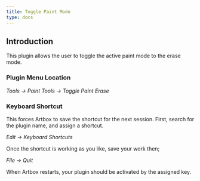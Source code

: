 ```yaml
---
title: Toggle Paint Mode
type: docs
---
```


## Introduction

This plugin allows the user to toggle the active paint mode to the erase mode.

### Plugin Menu Location

_Tools -> Paint Tools -> Toggle Paint Erase_

### Keyboard Shortcut

This forces Artbox to save the shortcut for the next session. First, search for the plugin name, and assign a shortcut.

_Edit -> Keyboard Shortcuts_

Once the shortcut is working as you like, save your work then;  

_File -> Quit_

When Artbox restarts, your plugin should be activated by the assigned key.
